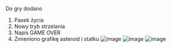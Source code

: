 Do gry dodano
1. Pasek życia
2. Nowy tryb strzelania
3. Napis GAME OVER
4. Zmieniono grafikę asteroid i statku
![image](https://github.com/user-attachments/assets/637855e8-cc9b-4ae0-b23c-7c60f94830df)
![image](https://github.com/user-attachments/assets/47e55e58-43fd-459c-9393-802b2f1e4cea)
![image](https://github.com/user-attachments/assets/36717931-aca4-436a-bb17-a5d3c611d6fc)
